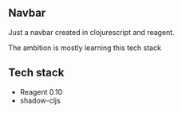## Navbar
Just a navbar created in clojurescript and reagent.

The ambition is mostly learning this tech stack

## Tech stack
- Reagent 0.10
- shadow-cljs